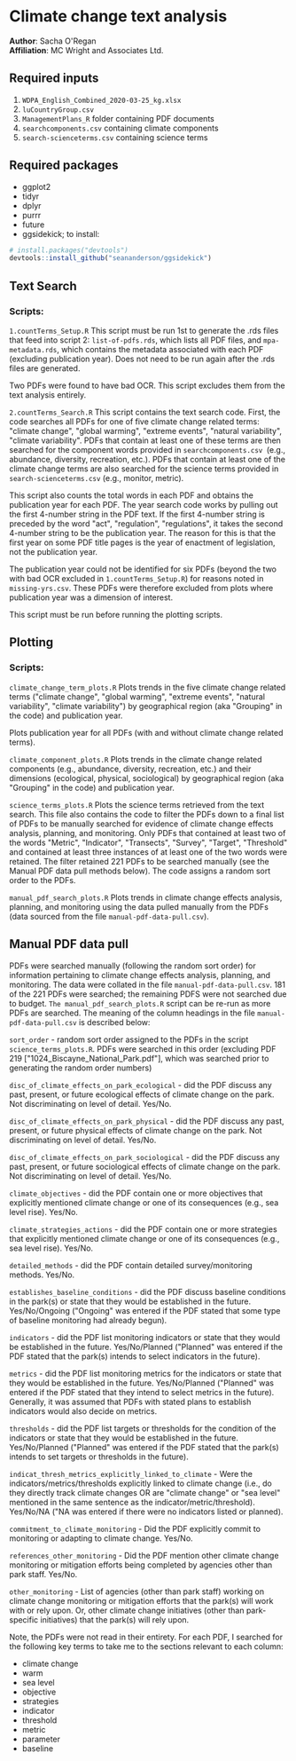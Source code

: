 # Climate change text analysis

**Author**: Sacha O'Regan\
**Affiliation**: MC Wright and Associates Ltd.

## Required inputs

1. `WDPA_English_Combined_2020-03-25_kg.xlsx`
2. `luCountryGroup.csv`
3. `ManagementPlans_R` folder containing PDF documents
4. `searchcomponents.csv` containing climate components
5. `search-scienceterms.csv` containing science terms

## Required packages

* ggplot2
* tidyr
* dplyr
* purrr
* future
* ggsidekick; to install:

```r
# install.packages("devtools")
devtools::install_github("seananderson/ggsidekick")
```

## Text Search 
### Scripts:

`1.countTerms_Setup.R`
This script must be run 1st to generate the .rds files that feed into script 2: `list-of-pdfs.rds`, which lists all PDF files, and `mpa-metadata.rds`, which contains the metadata associated with each PDF (excluding publication year). Does not need to be run again after the .rds files are generated. 

Two PDFs were found to have bad OCR. This script excludes them from the text analysis entirely.

`2.countTerms_Search.R`
This script contains the text search code. First, the code searches all PDFs for one of five climate change related terms: "climate change", "global warming", "extreme events", "natural variability", "climate variability". PDFs that contain at least one of these terms are then searched for the component words provided in `searchcomponents.csv `(e.g., abundance, diversity, recreation, etc.). PDFs that contain at least one of the climate change terms are also searched for the science terms provided in `search-scienceterms.csv` (e.g., monitor, metric). 

This script also counts the total words in each PDF and obtains the publication year for each PDF. The year search code works by pulling out the first 4-number string in the PDF text. If the first 4-number string is preceded by the word "act", "regulation", "regulations", it takes the second 4-number string to be the publication year. The reason for this is that the first year on some PDF title pages is the year of enactment of legislation, not the publication year. 

The publication year could not be identified for six PDFs (beyond the two with bad OCR excluded in `1.countTerms_Setup.R`) for reasons noted in `missing-yrs.csv`. These PDFs were therefore excluded from plots where publication year was a dimension of interest. 

This script must be run before running the plotting scripts.

## Plotting
### Scripts:

`climate_change_term_plots.R`
Plots trends in the five climate change related terms ("climate change", "global warming", "extreme events", "natural variability", "climate variability") by geographical region (aka "Grouping" in the code) and publication year.

Plots publication year for all PDFs (with and without climate change related terms).

`climate_component_plots.R`
Plots trends in the climate change related components (e.g., abundance, diversity, recreation, etc.) and their dimensions (ecological, physical, sociological) by geographical region (aka "Grouping" in the code) and publication year.

`science_terms_plots.R`
Plots the science terms retrieved from the text search. This file also contains the code to filter the PDFs down to a final list of PDFs to be manually searched for evidence of climate change effects analysis, planning, and monitoring. Only PDFs that contained at least two of the words "Metric", "Indicator", "Transects", "Survey", "Target", "Threshold" and contained at least three instances of at least one of the two words were retained. The filter retained 221 PDFs to be searched manually (see the Manual PDF data pull methods below). The code assigns a random sort order to the PDFs.

`manual_pdf_search_plots.R`
Plots trends in climate change effects analysis, planning, and monitoring using the data pulled manually from the PDFs (data sourced from the file `manual-pdf-data-pull.csv`). 

## Manual PDF data pull
PDFs were searched manually (following the random sort order) for information pertaining to climate change effects analysis, planning, and monitoring. The data were collated in the file `manual-pdf-data-pull.csv`. 181 of the 221 PDFs were searched; the remaining PDFS were not searched due to budget. `The manual_pdf_search_plots.R` script can be re-run as more PDFs are searched. The meaning of the column headings in the file `manual-pdf-data-pull.csv` is described below:

`sort_order` - random sort order assigned to the PDFs in the script `science_terms_plots.R`. PDFs were searched in this order (excluding PDF 219 ["1024_Biscayne_National_Park.pdf"], which was searched prior to generating the random order numbers)

`disc_of_climate_effects_on_park_ecological` - did the PDF discuss any past, present, or future ecological effects of climate change on the park. Not discriminating on level of detail. Yes/No.

`disc_of_climate_effects_on_park_physical` -  did the PDF discuss any past, present, or future physical effects of climate change on the park. Not discriminating on level of detail. Yes/No.

`disc_of_climate_effects_on_park_sociological`	-  did the PDF discuss any past, present, or future sociological effects of climate change on the park. Not discriminating on level of detail. Yes/No.

`climate_objectives`	- did the PDF contain one or more objectives that explicitly mentioned climate change or one of its consequences (e.g., sea level rise). Yes/No.

`climate_strategies_actions`	- did the PDF contain one or more strategies that explicitly mentioned climate change or one of its consequences (e.g., sea level rise). Yes/No.

`detailed_methods`	- did the PDF contain detailed survey/monitoring methods. Yes/No.

`establishes_baseline_conditions`	- did the PDF discuss baseline conditions in the park(s) or state that they would be established in the future. Yes/No/Ongoing ("Ongoing" was entered if the PDF stated that some type of baseline monitoring had already begun).

`indicators`	- did the PDF list monitoring indicators or state that they would be established in the future. Yes/No/Planned ("Planned" was entered if the PDF stated that the park(s) intends to select indicators in the future).

`metrics`	- did the PDF list monitoring metrics for the indicators or state that they would be established in the future. Yes/No/Planned ("Planned" was entered if the PDF stated that they intend to select metrics in the future). Generally, it was assumed that PDFs with stated plans to establish indicators would also decide on metrics. 

`thresholds`	- did the PDF list targets or thresholds for the condition of the indicators or state that they would be established in the future. Yes/No/Planned ("Planned" was entered if the PDF stated that the park(s) intends to set targets or thresholds in the future).

`indicat_thresh_metrics_explicitly_linked_to_climate`	- Were the indicators/metrics/thresholds explicitly linked to climate change (i.e., do they directly track climate changes OR are "climate change" or "sea level" mentioned in the same sentence as the indicator/metric/threshold). Yes/No/NA ("NA was entered if there were no indicators listed or planned).

`commitment_to_climate_monitoring` - Did the PDF explicitly commit to monitoring or adapting to climate change. Yes/No.

`references_other_monitoring`	- Did the PDF mention other climate change monitoring or mitigation efforts being completed by agencies other than park staff. Yes/No.

`other_monitoring` - List of agencies (other than park staff) working on climate change monitoring or mitigation efforts that the park(s) will work with or rely upon. Or, other climate change initiatives (other than park-specific initiatives) that the park(s) will rely upon.

Note, the PDFs were not read in their entirety. For each PDF, I searched for the following key terms to take me to the sections relevant to each column: 

* climate change
* warm
* sea level
* objective
* strategies
* indicator
* threshold
* metric
* parameter
* baseline        
